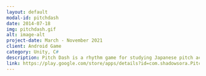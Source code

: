 ```yaml
---
layout: default
modal-id: pitchdash
date: 2014-07-18
img: pitchdash.gif
alt: image-alt
project-date: March - November 2021
client: Android Game
category: Unity, C#
description: Pitch Dash is a rhythm game for studying Japanese pitch accent! The game helps you learn the pitch accent patterns for 175 common words, including lots of words that have the same reading but different pitch accent like あ↑め↓ (rain) and あ↓め↑ (candy). The game is free on the Google Play store. It was developed in Unity and I created all assets for the game including the soundtrack. I made this game because I wanted to start studying Japanese pitch accent, but I couldn't find many resources to do so. I hope this game can help others who are interested in studying it!
link: https://play.google.com/store/apps/details?id=com.shadowsora.PitchDash
---
```

